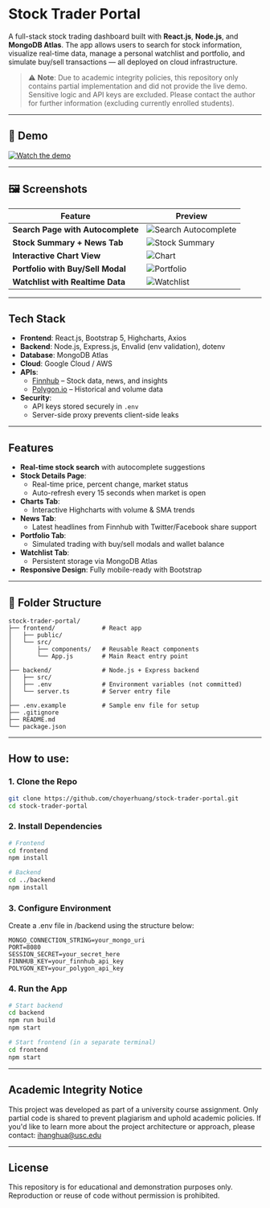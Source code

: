 # Stock Trader Portal

A full-stack stock trading dashboard built with **React.js**, **Node.js**, and **MongoDB Atlas**. The app allows users to search for stock information, visualize real-time data, manage a personal watchlist and portfolio, and simulate buy/sell transactions — all deployed on cloud infrastructure.

> ⚠️ **Note**: Due to academic integrity policies, this repository only contains partial implementation and did not provide the live demo. Sensitive logic and API keys are excluded. Please contact the author for further information (excluding currently enrolled students).


---

## 🎥 Demo

[![Watch the demo]()]()

---

## 🖼️ Screenshots

| Feature | Preview |
|--------|--------|
| **Search Page with Autocomplete** | ![Search Autocomplete](./screenshots/search-autocomplete.png) |
| **Stock Summary + News Tab** | ![Stock Summary](./screenshots/stock-summary.png) |
| **Interactive Chart View** | ![Chart](./screenshots/chart-view.png) |
| **Portfolio with Buy/Sell Modal** | ![Portfolio](./screenshots/portfolio.png) |
| **Watchlist with Realtime Data** | ![Watchlist](./screenshots/watchlist.png) |


---

## Tech Stack

- **Frontend**: React.js, Bootstrap 5, Highcharts, Axios
- **Backend**: Node.js, Express.js, Envalid (env validation), dotenv
- **Database**: MongoDB Atlas
- **Cloud**: Google Cloud / AWS
- **APIs**:
  - [Finnhub](https://finnhub.io/) – Stock data, news, and insights
  - [Polygon.io](https://polygon.io/) – Historical and volume data
- **Security**:
  - API keys stored securely in `.env`
  - Server-side proxy prevents client-side leaks
---

## Features

- **Real-time stock search** with autocomplete suggestions
- **Stock Details Page**:
  - Real-time price, percent change, market status
  - Auto-refresh every 15 seconds when market is open
- **Charts Tab**:
  - Interactive Highcharts with volume & SMA trends
- **News Tab**:
  - Latest headlines from Finnhub with Twitter/Facebook share support
- **Portfolio Tab**:
  - Simulated trading with buy/sell modals and wallet balance
- **Watchlist Tab**:
  - Persistent storage via MongoDB Atlas
- **Responsive Design**: Fully mobile-ready with Bootstrap

---

## 📁 Folder Structure

```text
stock-trader-portal/
├── frontend/             # React app
│   ├── public/
│   └── src/
│       ├── components/   # Reusable React components
│       └── App.js        # Main React entry point
│
├── backend/              # Node.js + Express backend
│   ├── src/
│   ├── .env              # Environment variables (not committed)
│   └── server.ts         # Server entry file
│
├── .env.example          # Sample env file for setup
├── .gitignore
├── README.md
└── package.json

```

---

## How to use:


### 1. Clone the Repo

```bash
git clone https://github.com/choyerhuang/stock-trader-portal.git
cd stock-trader-portal
```
### 2. Install Dependencies

```bash
# Frontend
cd frontend
npm install

# Backend
cd ../backend
npm install
```

### 3. Configure Environment

Create a .env file in /backend using the structure below:

```env
MONGO_CONNECTION_STRING=your_mongo_uri
PORT=8080
SESSION_SECRET=your_secret_here
FINNHUB_KEY=your_finnhub_api_key
POLYGON_KEY=your_polygon_api_key
```

### 4. Run the App
```bash
# Start backend
cd backend
npm run build
npm start

# Start frontend (in a separate terminal)
cd frontend
npm start
```
---

##  Academic Integrity Notice
This project was developed as part of a university course assignment.
Only partial code is shared to prevent plagiarism and uphold academic policies.
If you'd like to learn more about the project architecture or approach, please contact:
ihanghua@usc.edu

---

## License
This repository is for educational and demonstration purposes only.
Reproduction or reuse of code without permission is prohibited.